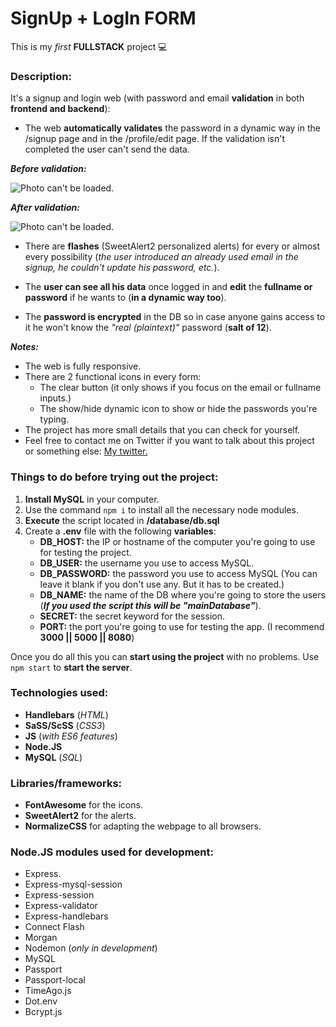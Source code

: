 # SignUp + LogIn FORM

This is my _first_ **FULLSTACK** project 💻

### Description:

It's a signup and login web (with password and email **validation** in both **frontend and backend**):

* The web **automatically validates** the password in a dynamic way in the /signup page and in the /profile/edit page. If the validation isn't completed the user can't send the data.
  
**_Before validation:_**

![Photo can't be loaded.](https://imgur.com/W4cIEhC.jpeg)

**_After validation:_**

![Photo can't be loaded.](https://imgur.com/Rng7VxJ.jpeg)

* There are **flashes** (SweetAlert2 personalized alerts) for every or almost every possibility (_the user introduced an already used email in the signup, he couldn't update his password, etc._).
  
* The **user can see all his data** once logged in and **edit** the **fullname or password** if he wants to (**in a dynamic way too**).

* The **password is encrypted** in the DB so in case anyone gains access to it he won't know the _"real (plaintext)"_ password (**salt of 12**).
  
**_Notes:_**
* The web is fully responsive.
* There are 2 functional icons in every form:
    * The clear button (it only shows if you focus on the email or fullname inputs.)
    * The show/hide dynamic icon to show or hide the passwords you're typing.
* The project has more small details that you can check for yourself.
* Feel free to contact me on Twitter if you want to talk about this project or something else: [My twitter.](https://twitter.com/SergioAstGonz)

### Things to do before trying out the project:

1. **Install MySQL** in your computer.
2. Use the command `npm i` to install all the necessary node modules.
3. **Execute** the script located in **/database/db.sql**
4. Create a **.env** file with the following **variables**:
      * **DB_HOST:** the IP or hostname of the computer you're going to use for testing the project.
      * **DB_USER:** the username you use to access MySQL.
      * **DB_PASSWORD:** the password you use to access MySQL (You can leave it blank if you don't use any. But it has to be created.)
      * **DB_NAME:** the name of the DB where you're going to store the users (**_If you used the script this will be "mainDatabase"_**).
      * **SECRET:** the secret keyword for the session.
      * **PORT:** the port you're going to use for testing the app. (I recommend **3000 || 5000 || 8080**)

Once you do all this you can **start using the project** with no problems. Use `npm start` to **start the server**.

### Technologies used:

* **Handlebars** (_HTML_)
* **SaSS/ScSS** (_CSS3_)
* **JS** (_with ES6 features_)
* **Node.JS**
* **MySQL** (_SQL_)

### Libraries/frameworks:

* **FontAwesome** for the icons.
* **SweetAlert2** for the alerts.
* **NormalizeCSS** for adapting the webpage to all browsers.

### Node.JS modules used for development:

* Express.
* Express-mysql-session
* Express-session
* Express-validator
* Express-handlebars
* Connect Flash
* Morgan
* Nodemon (_only in development_)
* MySQL
* Passport
* Passport-local
* TimeAgo.js
* Dot.env
* Bcrypt.js
